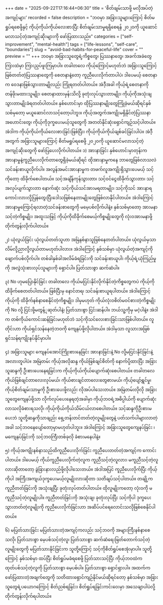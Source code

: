 +++
date = "2025-09-22T17:16:44+06:30"
title = 'စိတ်ချမ်းသာဖို့ မလိုအပ်တဲ့အကျင့်များ'
recorded = false
description = "ဘဝမှာ အခြားသူများကြောင့် စိတ်မရှုပ်ရစေဖို့နှင့် ကိုယ့်ကိုယ်ကိုယ်လေးစားပြီး စိတ်ချမ်းသာမှုရရှိစေရန် ၂၀၂၀ကို ယူဆောင်မလာသင့်တဲ့အကျင့်ဆိုးများကို ဖော်ပြထားသည်။"
categories = ["self-improvement", "mental-health"]
tags = ["life-lessons", "self-care", "boundaries"]
slug = "avoid-bad-habits-for-peaceful-life"
cover = ""
preview = ""
+++
ဘဝမှာ အခြားသူတွေရဲ့ကိစ္စတွေ၊ ပြဿနာတွေ၊ အခက်အခဲတွေကြားထဲမှာ ကြားညှပ်ဖူးကြမှာပါ။ တခါတလေ ကိုယ့်ကြောင့်မဟုတ်ဘဲ အခြားသူကြောင့်ဖြစ်တတ်တဲ့ပြဿနာတွေကို စေတနာနဲ့တော့ ကူညီပေးလိုက်တာပါပဲ၊ ဒါပေမယ့် စေတနာက ဝေဒနာဖြစ်သွားတာမျိုလည်း ကြုံရတတ်ပါတယ်။ အဲဒီ့အခါ ကိုယ့်ရဲ့စေတနာကိုတန်ဖိုးမထားသူမျိုး၊ စေတနာထားမှန်းသိလို့ ခုတုံးလုပ်သွားတာမျိုး၊ ကိုယ့်ကိုအသုံးချသွားတာမျိုးခံရတတ်ပါတယ်။ နှစ်ဟောင်းမှာ ထိုပြဿနာမျိုးတွေကြုံခဲ့မယ်ဆိုရင်နှစ်သစ်မှတော့ မယူဆောင်လာသင့်တော့ပါဘူး။ ကိုယ့်အတွက်အကျိုးမရှိနိုင်တဲ့ပြဿနာအဟောင်းတွေ၊ ကိုယ့်ကိုဒုက္ခပေးမယ့်သူတွေကို အတတ်နိုင်ဆုံးရှောင်ကျဉ်သင့်ပါတယ်။ အဲဒါက ကိုယ့်ကိုယ်ကိုယ်လေးစားခြင်းဖြစ်ပြီး၊ ကိုယ့်ကိုယ်ကိုယ်ချစ်ခင်ခြင်းပါပဲ။ အဲဒီ့အတွက် အခြားသူများကြောင့် စိတ်မရှုပ်ရစေဖို့ ၂၀၂၀ကို ယူဆောင်မလာသင့်တဲ့အကျင့်ဆိုးတွေကို ဖော်ပြပေးလိုက်ပါတယ်။
၁) အားနာခြင်း
နှစ်ဟောင်းမှာတုန်းက အားနာမှုနဲ့ကူညီပေးလိုက်တာတွေရှိခဲ့မယ်ဆိုရင် ထိုအားနာမှုကနေ ဘာတွေဖြစ်လာသလဲ သင်ခန်းစာယူလိုက်ပါ။ အလွန်အမင်းအားနာမှုက တဖက်လူအကျိုးရှိသွားပေမယ့် သင့်ကိုတော့ ထိခိုက်စေပါတယ်။ သင့်အချိန်ကုန်သွားတာ၊ သင့်ဝင်ငွေထိခိုက်သွားတာ၊ သင့်အလုပ်ပျက်သွားတာ နောက်ဆုံး သင့်ကိုယ်သင်အားမရတာမျိုး၊ သင့်ကိုသင် အားနာရကောင်းလားလို့ပြန်တွေးပြီးဒေါသဖြစ်နေတာမျိုးတွေဖြစ်လာနိုင်ပါတယ်။ အဲဒါကြောင့် အားနာမှုကြောင့်ရလာတဲ့သင်ခန်းစာတွေကို မမေ့ပစ်လိုက်ပါနဲ့။ နှစ်သစ်မှာတော့ အားမနာသင့်တဲ့ကိစ္စမျိုး၊ အထူးသဖြင့် ကိုယ့်ကိုထိခိုက်စေမယ့်ကိစ္စမျိုးတွေကို လုံးဝအားမနာဖို့ တိုက်တွန်းလိုက်ပါတယ်။

၂) ယုံလွယ်ခြင်း
ယုံလွယ်တတ်သူဟာ အမြဲနစ်နာသူဖြစ်နေတတ်ပါတယ်။ ယုံလွယ်မှသာ လိမ်လို့ညာလို့လွယ်တာမဟုတ်ပါလား။ အဲဒါကြောင့် နှစ်သစ်မှာ ယုံလွယ်တဲ့အကျင့်ကို ဖျောက်ပစ်လိုက်ပါ။ တစ်ခါနှစ်ခါအလိမ်ခံရခြင်းကို သင်ခန်းစာယူပါ၊ ကိုယ့်ရဲ့ယုံကြည်မှုကို အလွဲသုံးစားလုပ်သူများကို ရှောင်ပါ။ ပြတ်သားစွာ ဆက်ဆံပါ။

၃) No ဟုမပြောနိုင်ခြင်း
တခါတလေ ကိုယ်မငြင်းနိုင်လိုက်နိုင်တဲ့ကိစ္စတွေကပဲ ကိုယ့်ကို ထိခိုက်စေတတ်ပါတယ်။ ဖြစ်ပြီးမှ နောင်တရ၊ သင်ခန်းစာယူရပါတယ်။ အဲဒါကြောင့် ကိုယ့်ကို ထိခိုက်နစ်နာစေနိုင်တဲ့ကိစ္စမျိုး၊ ဒါမှမဟုတ် ကိုယ်လုံးဝစိတ်မဝင်စားတဲ့ကိစ္စမျိုးကို No လို့ ငြင်းဖို့မတွန့်ုဆုတ်ပါနဲ့၊ ပြတ်သားစွာ ငြင်းဆန်ပါ။ ဘယ်သူ့ကိုမှ မငဲ့ပါနဲ့။ အဲဒါက တစ်ကိုယ်ကောင်းဆန်ခြင်းမဟုတ်ဘဲ သင့်ကိုသင်လေးစားခြင်းသာဖြစ်ပါတယ်။ လူတိုင်းဟာ ကိုယ်ရှင်သန်နေတဲ့ဘဝကို ကျေနပ်ဖို့လိုပါတယ်။ အဲဒါမှသာ လူသားအဖြစ်ရှင်သန်ရကျိုးနပ်နိုင်မှာပါ။

၄) အခြားသူများ ကျေနပ်အောင်ကြိုးစားနေခြင်း
အားနာခြင်းနဲ့ No လို့မငြင်းနိုင်ခြင်းနဲ့ အလားတူပါပဲ။ အမြဲတမ်း ကိုယ့်အလိုဆန္ဒ ကိုယ်ဖြစ်ချင်စိတ်ကို နောက်ပို့ထားပြီး အခြားသူဆန္ဒကို ဦးစားပေးနေရခြင်းက ကိုယ့်ကိုယ်ကိုယ်ပျောက်ဆုံးစေပါတယ်။ တခါတလေ ကိုယ်ဖြစ်ချင်တာလေးလုပ်မယ်၊ ကိုယ်စားချင်တာလေးတွေစားမယ်၊ ကိုယ့်ပျော်ရွှင်မှု၊ ကိုယ့်စိတ်ချမ်းသာမှုကို ဦးစားပေးဖို့လည်း လိုအပ်ပါသေးတယ်။ အမြဲတမ်းလိုလို အခြားသူတွေကျေနပ်ဖို့သာ လိုက်လုပ်ပေးနေရတဲ့အခါမှာ ကိုယ့်ဘဝရဲ့အဓိပ္ပါယ်ကို ပျောက်ဆုံးလာသလိုခံစားရသလို၊ ကိုယ့်ကိုယ်ကိုယ်သိမ်ငယ်လာစေပါတယ်။ သင့်ဆန္ဒကိုဦးစားမပေးဘဲ သူတို့ဆန္ဒကိုသာချည်း ရှေ့တန်းတင်တတ်တဲ့လူမျိုးတွေနဲ့ ပတ်သက်ပါများလာတဲ့အခါ သင့်ဘဝနေပျော်တော့မှာမဟုတ်ပါဘူး။ အဲဒါကြောင့် အခြားသူတွေကျေနပ်ခြင်း ၊ မကျေနပ်ခြင်းကို သင့်ဘဝကြီးတစ်ခုလို ခံစားမနေပါနဲ့။

၅) ကိုယ့်အကျိုးနစ်နာသည်ထိကူညီပေးလိုက်ခြင်း
ကူညီပေးတတ်တဲ့အကျင့်က ကောင်းပါတယ်။ ဒါပေမယ့် ကိုယ်ကူညီပေးလိုက်တဲ့လူက ကူညီသင့်တဲ့လူလား၊ မကူညီသင့်တဲ့လူလားဆိုတာတော့ ခွဲခြားနားလည်ဖို့လိုပါသေးတယ်။ အဲဒါအပြင် ကူညီပေးလိုက်ပြီး ကိုယ့်ကိုပါ အကြီးအကျယ်ဒုက္ခပေးမယ့်လူမျိုးလားဆိုတာ သတိချပ်သင့်ပါတယ်။ တချို့က ကူညီတတ်ခြင်းကို အသုံးချပြီး ခုတုံးလုပ်တတ်ပါတယ်။ ထိုလူမျိုးကတော့ လုံးဝကို မကူညီသင့်တဲ့လူမျိုးပါ။ ကူညီတတ်ခြင်းကို အသုံးချ၊ ခုတုံးလုပ်ပြီး သင့်ကိုပါ ဒုက္ခပေးသွားတတ်တဲ့လူမျိုးကို ကူညီပေးလိုက်ခြင်းဟာ အဆိပ်ပင်ရေလောင်းသလိုဖြစ်စေနိုင်ပါတယ်။

၆) မပြတ်သားခြင်း
မပြတ်သားတဲ့အကျင့်ကလည်း သင့်ဘဝကို အများကြီးနစ်နာစေသလို၊ ပြတ်သားစွာ မေ့ပစ်သင့်တဲ့လူ၊ ပြတ်သားစွာ ဆက်ဆံရေးဖြတ်တောက်သင့်တဲ့လူမျိုးတွေကို မပြတ်သားနိုင်ခြင်းက သူတို့ကြောင့် သင့်ကိုစိတ်ရှုပ်စေအုံးမှာပါ။ သူတို့ကြောင့် နှစ်သစ်မှာ ထပ်ပြီး စိတ်ရှုပ်မခံရစေဖို့ ပြတ်သားသင့်ပြီး ကိုယ့်ဘဝထဲက ထုတ်ပစ်သင့်တဲ့လူကို ပြတ်သားစွာ မေ့ပစ်ပါ။ ပြတ်သားစွာ ရှောင်ရှားပါ။
အထက်ကဖော်ပြထားတဲ့အချက်တွေကို သတိထားရှောင်ကျဉ်နိုင်မယ်ဆိုရင်တော့ နှစ်သစ်မှာ အခြားသူတွေရဲ့ပယောဂကြောင့် စိတ်ညစ်ရခြင်း၊ စိတ်ရှုပ်ရခြင်းကင်းဝေးမှာ အသေချာပါပဲလို့ တိုက်တွန်းလိုက်ရပါတယ်။ 